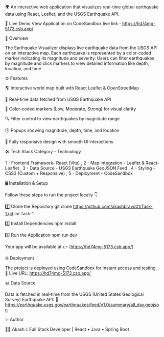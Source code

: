 🌍 An interactive web application that visualizes real-time global earthquake data using React, Leaflet, and the USGS Earthquake API.

🚀 Live Demo
    View Application on CodeSandbox live link - https://hd74mg-5173.csb.app/

🧩 Overview

The Earthquake Visualizer displays live earthquake data from the USGS API on an interactive map.
Each earthquake is represented by a color-coded marker indicating its magnitude and severity.
Users can filter earthquakes by magnitude and click markers to view detailed information like depth, location, and time

⚙️ Features

🌎 Interactive world map built with React Leaflet & OpenStreetMap

📡 Real-time data fetched from USGS Earthquake API

🎨 Color-coded markers (Low, Moderate, Strong) for visual clarity

🔍 Filter control to view earthquakes by magnitude range

🕒 Popups showing magnitude, depth, time, and location

📱 Fully responsive design with smooth UI interactions


🛠️ Tech Stack
Category	      -     Technology

1 - Frontend Framework-	 React (Vite) ,
2 - Map Integration	  -   Leaflet & React-Leaflet ,
3 - Data Source	      -   USGS Earthquake GeoJSON Feed ,
4 - Styling	          -   CSS3 (Custom + Responsive) ,
5 - Deployment	      -   CodeSandbox

🖥️ Installation & Setup

Follow these steps to run the project locally 👇

1️⃣ Clone the Repository
git clone https://github.com/akashbravo01/Task-1.git
cd Task-1

2️⃣ Install Dependencies
npm install

3️⃣ Run the Application
npm run dev


Your app will be available at 👉 (https://hd74mg-5173.csb.app/)


🌐 Deployment

The project is deployed using CodeSandbox for instant access and testing.
🔗 Live URL: https://hd74mg-5173.csb.app/

📊 Data Source

Data is fetched in real-time from the USGS (United States Geological Survey) Earthquake API:
🔗 https://earthquake.usgs.gov/earthquakes/feed/v1.0/summary/all_day.geojson

✨ Author

👨‍💻 Akash L
Full Stack Developer | React • Java • Spring Boot
